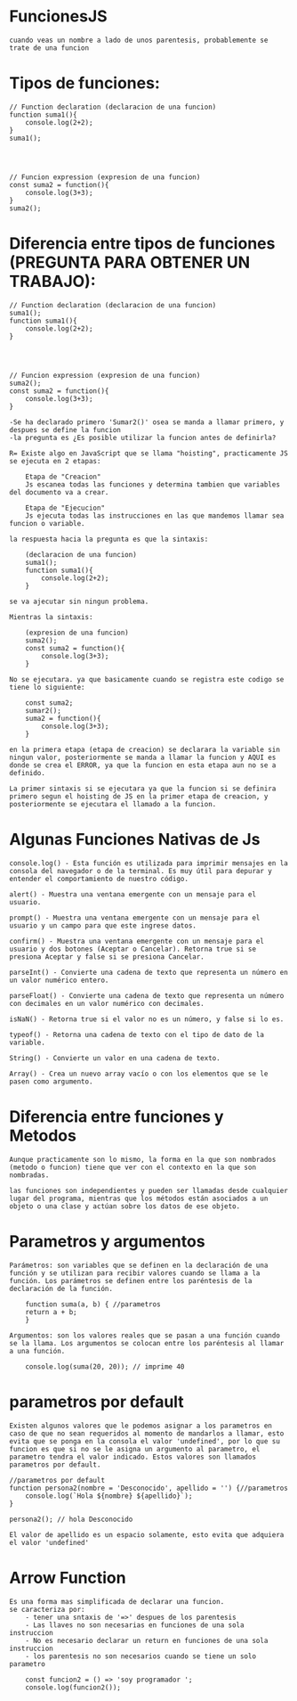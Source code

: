 # FuncionesJS
    cuando veas un nombre a lado de unos parentesis, probablemente se trate de una funcion

# Tipos de funciones: 
    // Function declaration (declaracion de una funcion)
    function suma1(){
        console.log(2+2);
    }
    suma1();




    // Funcion expression (expresion de una funcion)
    const suma2 = function(){
        console.log(3+3);
    }
    suma2();


# Diferencia entre tipos de funciones (PREGUNTA PARA OBTENER UN TRABAJO): 

    // Function declaration (declaracion de una funcion)
    suma1();
    function suma1(){
        console.log(2+2);
    }




    // Funcion expression (expresion de una funcion)
    suma2();
    const suma2 = function(){
        console.log(3+3);
    }

    -Se ha declarado primero 'Sumar2()' osea se manda a llamar primero, y despues se define la funcion
    -la pregunta es ¿Es posible utilizar la funcion antes de definirla?

    R= Existe algo en JavaScript que se llama "hoisting", practicamente JS se ejecuta en 2 etapas: 

        Etapa de "Creacion"
        Js escanea todas las funciones y determina tambien que variables del documento va a crear.

        Etapa de "Ejecucion"
        Js ejecuta todas las instrucciones en las que mandemos llamar sea funcion o variable.

    la respuesta hacia la pregunta es que la sintaxis:

        (declaracion de una funcion)
        suma1();
        function suma1(){
            console.log(2+2);
        }
    
    se va ajecutar sin ningun problema.

    Mientras la sintaxis:

        (expresion de una funcion)
        suma2();
        const suma2 = function(){
            console.log(3+3);
        }

    No se ejecutara. ya que basicamente cuando se registra este codigo se tiene lo siguiente:

        const suma2;
        sumar2();
        suma2 = function(){
            console.log(3+3);
        }

    en la primera etapa (etapa de creacion) se declarara la variable sin ningun valor, posteriormente se manda a llamar la funcion y AQUI es donde se crea el ERROR, ya que la funcion en esta etapa aun no se a definido.

    La primer sintaxis si se ejecutara ya que la funcion si se definira primero segun el hoisting de JS en la primer etapa de creacion, y posteriormente se ejecutara el llamado a la funcion.


# Algunas Funciones Nativas de Js

    console.log() - Esta función es utilizada para imprimir mensajes en la consola del navegador o de la terminal. Es muy útil para depurar y entender el comportamiento de nuestro código.

    alert() - Muestra una ventana emergente con un mensaje para el usuario.

    prompt() - Muestra una ventana emergente con un mensaje para el usuario y un campo para que este ingrese datos.

    confirm() - Muestra una ventana emergente con un mensaje para el usuario y dos botones (Aceptar o Cancelar). Retorna true si se presiona Aceptar y false si se presiona Cancelar.

    parseInt() - Convierte una cadena de texto que representa un número en un valor numérico entero.

    parseFloat() - Convierte una cadena de texto que representa un número con decimales en un valor numérico con decimales.

    isNaN() - Retorna true si el valor no es un número, y false si lo es.

    typeof() - Retorna una cadena de texto con el tipo de dato de la variable.

    String() - Convierte un valor en una cadena de texto.

    Array() - Crea un nuevo array vacío o con los elementos que se le pasen como argumento.


# Diferencia entre funciones y Metodos

    Aunque practicamente son lo mismo, la forma en la que son nombrados (metodo o funcion) tiene que ver con el contexto en la que son nombradas.

    las funciones son independientes y pueden ser llamadas desde cualquier lugar del programa, mientras que los métodos están asociados a un objeto o una clase y actúan sobre los datos de ese objeto.


# Parametros y argumentos



    Parámetros: son variables que se definen en la declaración de una función y se utilizan para recibir valores cuando se llama a la función. Los parámetros se definen entre los paréntesis de la declaración de la función.

        function suma(a, b) { //parametros
        return a + b;
        }

    Argumentos: son los valores reales que se pasan a una función cuando se la llama. Los argumentos se colocan entre los paréntesis al llamar a una función.

        console.log(suma(20, 20)); // imprime 40


# parametros por default
    Existen algunos valores que le podemos asignar a los parametros en caso de que no sean requeridos al momento de mandarlos a llamar, esto evita que se ponga en la consola el valor 'undefined', por lo que su funcion es que si no se le asigna un argumento al parametro, el parametro tendra el valor indicado. Estos valores son llamados parametros por default.

    //parametros por default
    function persona2(nombre = 'Desconocido', apellido = '') {//parametros 
        console.log(`Hola ${nombre} ${apellido}`);
    }

    persona2(); // hola Desconocido

    El valor de apellido es un espacio solamente, esto evita que adquiera el valor 'undefined'


# Arrow Function
    Es una forma mas simplificada de declarar una funcion.
    se caracteriza por:
        - tener una sntaxis de '=>' despues de los parentesis
        - Las llaves no son necesarias en funciones de una sola instruccion
        - No es necesario declarar un return en funciones de una sola instruccion
        - los parentesis no son necesarios cuando se tiene un solo parametro

        const funcion2 = () => 'soy programador ';
        console.log(funcion2()); 
